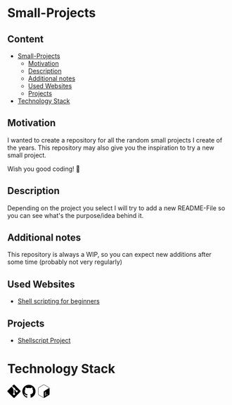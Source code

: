 # Small-Projects

<h2>Content</h2>

- [Small-Projects](#small-projects)
  - [Motivation](#motivation)
  - [Description](#description)
  - [Additional notes](#additional-notes)
  - [Used Websites](#used-websites)
  - [Projects](#projects)
- [Technology Stack](#technology-stack)


## Motivation
I wanted to create a repository for all the random small projects I create of the years. This repository may also give you the inspiration to try a new small project.

Wish you good coding! :partying_face:
## Description
Depending on the project you select I will try to add a new README-File so you can see what's the purpose/idea behind it.
## Additional notes
This repository is always a WIP, so you can expect new additions after some time (probably not very regularly)
## Used Websites
- <a href="https://dev.to/abdadeel/shell-scripting-basics-beginners-guide-1h2b" >Shell scripting for beginners</a>
## Projects
- <a href="https://github.com/PalmaAnd/Small-Projects/tree/main/Shellscripts" >Shellscript Project</a>
# Technology Stack

<img src="Icons/git.svg" width="30" height="30" alt="Git">
<img src="Icons/github.svg" width="30" height="30" alt="GitHub">
<img src="Icons/gnubash.svg" width="30" height="30" alt="Bash/Script">